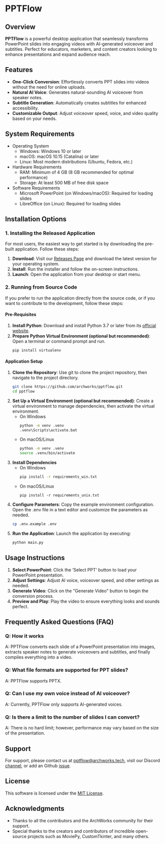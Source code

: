 # PPTFlow

## Overview

**PPTFlow** is a powerful desktop application that seamlessly transforms PowerPoint slides into engaging videos with AI-generated voiceover and subtitles. Perfect for educators, marketers, and content creators looking to enhance presentations and expand audience reach.

## Features
- **One-Click Conversion**: Effortlessly converts PPT slides into videos without the need for online uploads.
- **Natural AI Voice**: Generates natural-sounding AI voiceover from speaker notes.
- **Subtitle Generation**: Automatically creates subtitles for enhanced accessibility.
- **Customizable Output**: Adjust voiceover speed, voice, and video quality based on your needs.

## System Requirements
* Operating System
    * Windows: Windows 10 or later
    * macOS: macOS 10.15 (Catalina) or later
    * Linux: Most modern distributions (Ubuntu, Fedora, etc.)
* Hardware Requirements
    * RAM: Minimum of 4 GB (8 GB recommended for optimal performance)
    * Storage: At least 500 MB of free disk space
* Software Requirements
    * Microsoft PowerPoint (on Windows/macOS): Required for loading slides
    * LibreOffice (on Linux): Required for loading slides

## Installation Options
### 1. Installing the Released Application
For most users, the easiest way to get started is by downloading the pre-built application. Follow these steps:

1. **Download**: Visit our [Releases Page](https://github.com/archworks/pptflow/releases) and download the latest version for your operating system.
2. **Install**: Run the installer and follow the on-screen instructions.
3. **Launch**: Open the application from your desktop or start menu.

### 2. Running from Source Code
If you prefer to run the application directly from the source code, or if you want to contribute to the development, follow these steps:

#### Pre-Requisites

1. **Install Python**: Download and install Python 3.7 or later from its [official website](https://www.python.org/downloads/).
2. **Prepare Python Virtual Environment (optional but recommended)**: Open a terminal or command prompt and run.
    ```bash
    pip install virtualenv
    ``` 
#### Application Setup
1. **Clone the Repository**: Use git to clone the project repository, then navigate to the project directory.
    ```bash
    git clone https://github.com/archworks/pptflow.git
    cd pptflow
    ```
2. **Set Up a Virtual Environment (optional but recommended)**: Create a virtual environment to manage dependencies, then activate the virtual environment.
    * On Windows
        ```bash
        python -m venv .venv
        .venv\Scripts\activate.bat
        ``` 
    * On macOS/Linux
        ```bash
        python -m venv .venv
        source .venv/bin/activate
        ``` 
3. **Install Dependencies**
    * On Windows
        ```bash
        pip install -r requirements_win.txt
        ```
    * On macOS/Linux  
        ```
        pip install -r requirements_unix.txt
        ```
4. **Configure Parameters**: Copy the example environment configuration. Open the .env file in a text editor and customize the parameters as needed.
    ```bash
    cp .env.example .env
    ```
5. **Run the Application**: Launch the application by executing:
    ```bash
    python main.py
    ```    

## Usage Instructions

1. **Select PowerPoint**: Click the ’Select PPT' button to load your PowerPoint presentation.
2. **Adjust Settings**: Adjust AI voice, voiceover speed, and other settings as needed.
3. **Generate Video**: Click on the "Generate Video" button to begin the conversion process.
4. **Preview and Play**: Play the video to ensure everything looks and sounds perfect.

## Frequently Asked Questions (FAQ)
### Q: How it works
A: PPTFlow converts each slide of a PowerPoint presentation into images, extracts speaker notes to generate voiceovers and subtitles, and finally compiles everything into a video.

### Q: What file formats are supported for PPT slides?
A: PPTFlow supports PPTX.

### Q: Can I use my own voice instead of AI voiceover?
A: Currently, PPTFlow only supports AI-generated voices.

### Q: Is there a limit to the number of slides I can convert?
A: There is no hard limit; however, performance may vary based on the size of the presentation.

## Support

For support, please contact us at [pptflow@archworks.tech](mailto:pptflow@archworsk.tech), visit our Discord [channel](https://discord.gg/AKBXvyHCcv), or add an Github [issue](https://github.com/archworks/pptflow/issues).

## License

This software is licensed under the [MIT License](LICENSE).

## Acknowledgments

- Thanks to all the contributors and the ArchWorks community for their support.
- Special thanks to the creators and contributors of incredible open-source projects such as MoviePy, CustomTkinter, and many others.